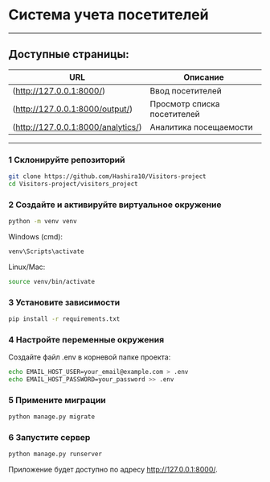 # Система учета посетителей

---

## Доступные страницы:

| URL                           | Описание |
|--------------------------------|----------|
| (http://127.0.0.1:8000/) | Ввод посетителей |
| (http://127.0.0.1:8000/output/) | Просмотр списка посетителей |
| (http://127.0.0.1:8000/analytics/) | Аналитика посещаемости |

---
### 1 **Склонируйте репозиторий**
```bash
git clone https://github.com/Hashira10/Visitors-project
cd Visitors-project/visitors_project
```

### 2 **Создайте и активируйте виртуальное окружение**
```bash
python -m venv venv  
```
Windows (cmd):
```bash
venv\Scripts\activate
```
Linux/Mac:
```bash
source venv/bin/activate
```

### 3 **Установите зависимости**
```bash
pip install -r requirements.txt
```

### 4 **Настройте переменные окружения**

Создайте файл .env в корневой папке проекта:
```bash
echo EMAIL_HOST_USER=your_email@example.com > .env
echo EMAIL_HOST_PASSWORD=your_password >> .env
```


### 5 **Примените миграции**
```bash
python manage.py migrate
```
### 6 **Запустите сервер**
```bash
python manage.py runserver
```

Приложение будет доступно по адресу http://127.0.0.1:8000/.
